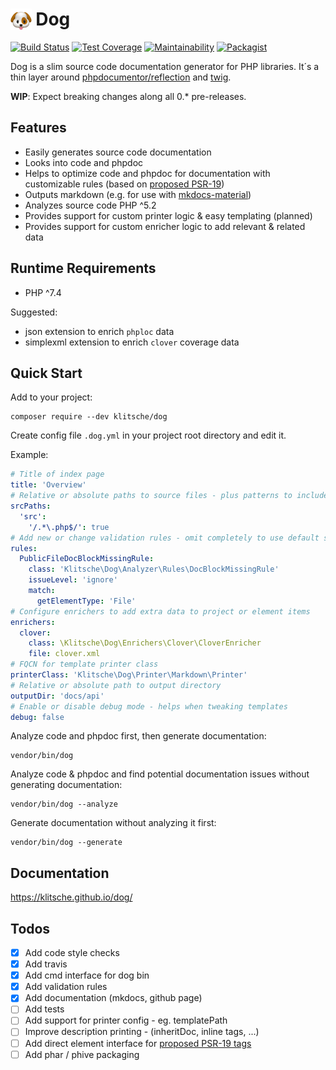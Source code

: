 # <img src="docs/img/dog.png" alt="logo" style="width:1.2em; vertical-align: top;"/> Dog

[![Build Status](https://travis-ci.com/klitsche/dog.svg?branch=main)](https://travis-ci.com/klitsche/dog)
[![Test Coverage](https://api.codeclimate.com/v1/badges/2548e8cb2aa6cfb2c9b7/test_coverage)](https://codeclimate.com/github/klitsche/dog/test_coverage)
[![Maintainability](https://api.codeclimate.com/v1/badges/2548e8cb2aa6cfb2c9b7/maintainability)](https://codeclimate.com/github/klitsche/dog/maintainability)
[![Packagist](https://img.shields.io/packagist/v/klitsche/dog)](https://packagist.org/packages/klitsche/dog)

Dog is a slim source code documentation generator for PHP libraries.
It´s a thin layer around [phpdocumentor/reflection](https://github.com/phpDocumentor/reflection) and [twig](https://github.com/twigphp/Twig).

**WIP**: Expect breaking changes along all 0.* pre-releases.

## Features

* Easily generates source code documentation
* Looks into code and phpdoc
* Helps to optimize code and phpdoc for documentation with customizable rules (based on [proposed PSR-19](https://github.com/php-fig/fig-standards/blob/master/proposed/phpdoc-tags.md))
* Outputs markdown (e.g. for use with [mkdocs-material](https://github.com/squidfunk/mkdocs-material))
* Analyzes source code PHP ^5.2
* Provides support for custom printer logic & easy templating (planned)
* Provides support for custom enricher logic to add relevant & related data 

## Runtime Requirements

* PHP ^7.4

Suggested:

* json extension to enrich `phploc` data
* simplexml extension to enrich `clover` coverage data

## Quick Start

Add to your project:

    composer require --dev klitsche/dog
    
Create config file `.dog.yml` in your project root directory and edit it.

Example:

```yaml
# Title of index page
title: 'Overview'
# Relative or absolute paths to source files - plus patterns to include or exclude path pr files
srcPaths:
  'src':
    '/.*\.php$/': true
# Add new or change validation rules - omit completely to use default set
rules:
  PublicFileDocBlockMissingRule:
    class: 'Klitsche\Dog\Analyzer\Rules\DocBlockMissingRule'
    issueLevel: 'ignore'
    match:
      getElementType: 'File'
# Configure enrichers to add extra data to project or element items
enrichers:
  clover:
    class: \Klitsche\Dog\Enrichers\Clover\CloverEnricher
    file: clover.xml
# FQCN for template printer class
printerClass: 'Klitsche\Dog\Printer\Markdown\Printer'
# Relative or absolute path to output directory
outputDir: 'docs/api'
# Enable or disable debug mode - helps when tweaking templates
debug: false
```

Analyze code and phpdoc first, then generate documentation:

    vendor/bin/dog

Analyze code & phpdoc and find potential documentation issues without generating documentation:

    vendor/bin/dog --analyze
    
Generate documentation without analyzing it first:

    vendor/bin/dog --generate

## Documentation

https://klitsche.github.io/dog/

## Todos

* [x] Add code style checks
* [x] Add travis
* [x] Add cmd interface for dog bin
* [x] Add validation rules
* [x] Add documentation (mkdocs, github page)
* [ ] Add tests
* [ ] Add support for printer config - eg. templatePath
* [ ] Improve description printing - (inheritDoc, inline tags, ...)
* [ ] Add direct element interface for [proposed PSR-19 tags](https://github.com/phpDocumentor/fig-standards/blob/master/proposed/phpdoc-tags.md)
* [ ] Add phar / phive packaging